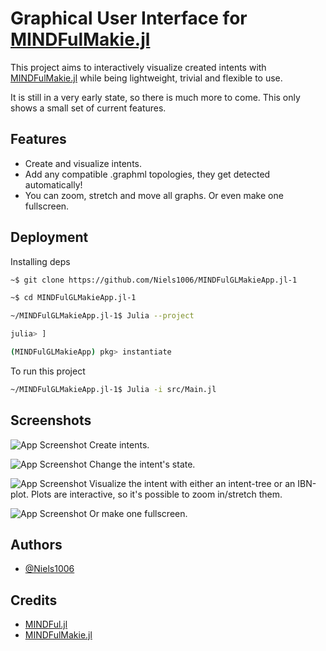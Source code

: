 
# Graphical User Interface for [MINDFulMakie.jl](https://github.com/UniStuttgart-IKR/MINDFulMakie.jl)

This project aims to interactively visualize created intents with [MINDFulMakie.jl](https://github.com/UniStuttgart-IKR/MINDFulMakie.jl) while being lightweight, trivial and flexible to use. 

It is still in a very early state, so there is much more to come. This only shows a small set of current features.


## Features

- Create and visualize intents.
- Add any compatible .graphml topologies, they get detected automatically!
- You can zoom, stretch and move all graphs. Or even make one fullscreen.


## Deployment

Installing deps

```bash
~$ git clone https://github.com/Niels1006/MINDFulGLMakieApp.jl-1
```
```bash
~$ cd MINDFulGLMakieApp.jl-1
```
```bash
~/MINDFulGLMakieApp.jl-1$ Julia --project
```
```bash
julia> ]
```
```bash
(MINDFulGLMakieApp) pkg> instantiate
```

To run this project

```bash
~/MINDFulGLMakieApp.jl-1$ Julia -i src/Main.jl
```


## Screenshots

![App Screenshot](https://github.com/Niels1006/MINDFulGLMakieApp.jl-1/assets/16525967/3ea3c678-493e-44ed-8ded-2f0adb175751)
Create intents.

![App Screenshot](https://github.com/Niels1006/MINDFulGLMakieApp.jl-1/assets/16525967/649a6db2-33cf-4701-a829-2926fe8c1747)
Change the intent's state.

![App Screenshot](https://github.com/Niels1006/MINDFulGLMakieApp.jl-1/assets/16525967/be186721-62d7-4d5e-a1dc-c713406172ca)
Visualize the intent with either an intent-tree or an IBN-plot. Plots are interactive, so it's possible to zoom in/stretch them.

![App Screenshot](https://github.com/Niels1006/MINDFulGLMakieApp.jl-1/assets/16525967/8019e895-a3e4-49b7-bfaf-11e227a8b3b9)
Or make one fullscreen.


## Authors

- [@Niels1006](https://www.github.com/niels1006)


## Credits

- [MINDFul.jl](https://github.com/UniStuttgart-IKR/MINDFul.jl)
- [MINDFulMakie.jl](https://github.com/UniStuttgart-IKR/MINDFulMakie.jl)


